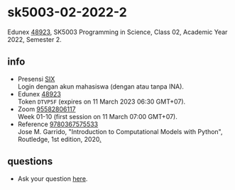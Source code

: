# sk5003-02-2022-2
Edunex [48923](https://edunex.itb.ac.id/courses/48923/preview), SK5003 Programming in Science, Class 02, Academic Year 2022, Semester 2.


## info
+ Presensi [SIX](https://akademik.itb.ac.id/login)<br>
  Login dengan akun mahasiswa (dengan atau tanpa INA).
+ Edunex [48923](https://edunex.itb.ac.id/courses/48923/preview)<br>
  Token `DTVP5F` (expires on 11 March 2023 06:30 GMT+07).
+ Zoom [95582806117](https://itb-ac-id.zoom.us/j/95582806117?pwd=dFprT1FiNUwrZHBONmcyR3hHL29xZz09)<br>
  Week 01-10 (first session on 11 March 07:00 GMT+07).
+ Reference [9780367575533](https://isbnsearch.org/isbn/9780367575533)<br>
  Jose M. Garrido, "Introduction to Computational Models with Python", Routledge, 1st edition, 2020[.](https://drive.google.com/file/d/1g5yy4Gumjgx32S5fyh_apyW87rGWAR-c/view?usp=share_link)


## questions
+ Ask your question [here](https://github.com/dudung/sk5003-02-2022-2/issues/2).
